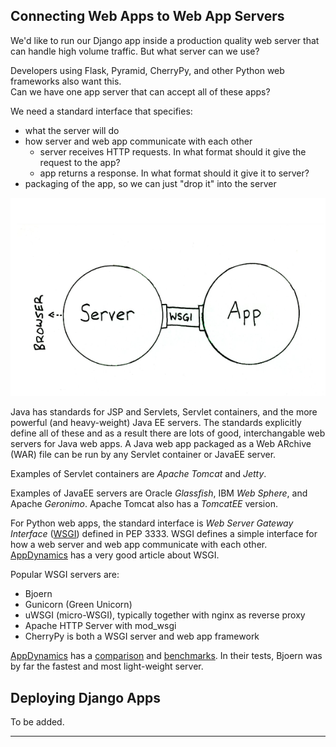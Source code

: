 ## Connecting Web Apps to Web App Servers

We'd like to run our Django app inside a production quality web server
that can handle high volume traffic.  But what server can we use?

Developers using Flask, Pyramid, CherryPy, and other Python web 
frameworks also want this.  
Can we have one app server that can accept all of these apps?

We need a standard interface that specifies:

* what the server will do
* how server and web app communicate with each other
   - server receives HTTP requests. In what format should it give the
     request to the app?
   - app returns a response.  In what format should it give it to server?
* packaging of the app, so we can just "drop it" into the server

![WSGI Illustration](wsgi-illustration.png)

Java has standards for JSP and Servlets, Servlet containers, and
the more powerful (and heavy-weight) Java EE servers. 
The standards explicitly define all of these and as a result there
are lots of good, interchangable web servers for Java web apps.
A Java web app packaged as a Web ARchive (WAR)
file can be run by any Servlet container or JavaEE server.

Examples of Servlet containers are *Apache Tomcat* and *Jetty*.

Examples of JavaEE servers are Oracle *Glassfish*, IBM *Web Sphere*,
and Apache *Geronimo*.  Apache Tomcat also has a *TomcatEE* version.

For Python web apps, the standard interface is *Web Server Gateway Interface* 
([WSGI][wsgi-docs]) defined in PEP 3333.  WSGI defines a simple
interface for how a web server and web app communicate with each other.
[AppDynamics][wsgi-appdynamics] has a very good article about WSGI.

Popular WSGI servers are:

* Bjoern
* Gunicorn (Green Unicorn)
* uWSGI (micro-WSGI), typically together with nginx as reverse proxy
* Apache HTTP Server with mod_wsgi
* CherryPy is both a WSGI server and web app framework

[AppDynamics][wsgi-appdynamics] has a [comparison][wsgi-appdynamics] 
and [benchmarks][wsgi-benchmarks].
In their tests, Bjoern was by far the fastest and most light-weight server.

## Deploying Django Apps

To be added.


---

[wsgi-docs]: https://wsgi.readthedocs.io/en/latest/what.html
[wsgi-idyll]: http://ivory.idyll.org/articles/wsgi-intro/what-is-wsgi.html, "Article about WSGI by Idyll.org"
[wsgi-appdynamics]: https://www.appdynamics.com/blog/engineering/an-introduction-to-python-wsgi-servers-part-1/
[wsgi-benchmarks]: https://www.appdynamics.com/blog/engineering/a-performance-analysis-of-python-wsgi-servers-part-2/
